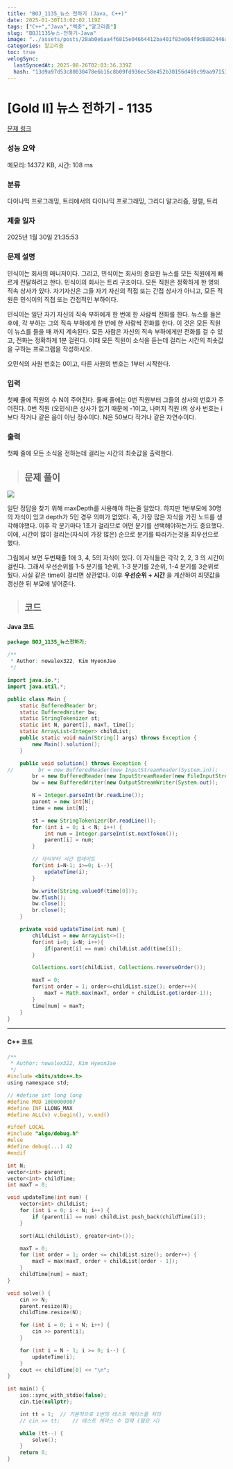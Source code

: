 ```yaml
---
title: "BOJ_1135_뉴스 전하기 (Java, C++)"
date: 2025-01-30T13:02:02.119Z
tags: ["C++","Java","백준","알고리즘"]
slug: "BOJ1135뉴스-전하기-Java"
image: "../assets/posts/28ab0e6aa4f6815e04664412ba401f83e064f9d8882446aba3a8c50afa9be7f7.png"
categories: 알고리즘
toc: true
velogSync:
  lastSyncedAt: 2025-08-26T02:03:36.339Z
  hash: "13d9a97d53c80030478e6b16c8b09fd936ec58e452b30156d469c99aa97153c7"
---
```


# [Gold II] 뉴스 전하기 - 1135 

[문제 링크](https://www.acmicpc.net/problem/1135) 

### 성능 요약

메모리: 14372 KB, 시간: 108 ms

### 분류

다이나믹 프로그래밍, 트리에서의 다이나믹 프로그래밍, 그리디 알고리즘, 정렬, 트리

### 제출 일자

2025년 1월 30일 21:35:53

### 문제 설명

<p>민식이는 회사의 매니저이다. 그리고, 민식이는 회사의 중요한 뉴스를 모든 직원에게 빠르게 전달하려고 한다. 민식이의 회사는 트리 구조이다. 모든 직원은 정확하게 한 명의 직속 상사가 있다. 자기자신은 그들 자기 자신의 직접 또는 간접 상사가 아니고, 모든 직원은 민식이의 직접 또는 간접적인 부하이다.</p>

<p>민식이는 일단 자기 자신의 직속 부하에게 한 번에 한 사람씩 전화를 한다. 뉴스를 들은 후에, 각 부하는 그의 직속 부하에게 한 번에 한 사람씩 전화를 한다. 이 것은 모든 직원이 뉴스를 들을 때 까지 계속된다. 모든 사람은 자신의 직속 부하에게만 전화를 걸 수 있고, 전화는 정확하게 1분 걸린다. 이때 모든 직원이 소식을 듣는데 걸리는 시간의 최솟값을 구하는 프로그램을 작성하시오.</p>

<p>오민식의 사원 번호는 0이고, 다른 사원의 번호는 1부터 시작한다.</p>

### 입력 

 <p>첫째 줄에 직원의 수 N이 주어진다. 둘째 줄에는 0번 직원부터 그들의 상사의 번호가 주어진다. 0번 직원 (오민식)은 상사가 없기 때문에 -1이고, 나머지 직원 i의 상사 번호는 i보다 작거나 같은 음이 아닌 정수이다. N은 50보다 작거나 같은 자연수이다.</p>

### 출력 

 <p>첫째 줄에 모든 소식을 전하는데 걸리는 시간의 최솟값을 출력한다.</p>

> ## 문제 풀이

![](/assets/posts/28ab0e6aa4f6815e04664412ba401f83e064f9d8882446aba3a8c50afa9be7f7.png)

일단 정답을 찾기 위해 maxDepth를 사용해야 하는줄 알았다. 하지만 1번부모에 30명의 자식이 있고 depth가 5인 경우 의미가 없었다. 즉, 가장 많은 자식을 가진 노드를 생각해야했다.
이후 각 분기마다 1초가 걸리므로 어떤 분기를 선택해야하는가도 중요했다. 이에, 시간이 많이 걸리는(자식이 가장 많은) 순으로 분기를 따라가는것을 최우선으로 했다. 

그림에서 보면 두번째줄 1에 3, 4, 5의 자식이 있다. 이 자식들은 각각 2, 2, 3 의 시간이 걸린다. 그래서 우선순위를 1-5 분기를 1순위, 1-3 분기를 2순위, 1-4 분기를 3순위로 뒀다. 사실 같은 time이 걸리면 상관없다. 이후 **우선순위 + 시간** 을 계산하여 최댓값을 갱신한 뒤 부모에 넣어준다. 

> ## 코드

#### Java 코드
```java
package BOJ_1135_뉴스전하기;
        
/**
 * Author: nowalex322, Kim HyeonJae
 */

import java.io.*;
import java.util.*;

public class Main {
    static BufferedReader br;
    static BufferedWriter bw;
    static StringTokenizer st;
    static int N, parent[], maxT, time[];
    static ArrayList<Integer> childList;
    public static void main(String[] args) throws Exception {
        new Main().solution();
    }

    public void solution() throws Exception {
//        br = new BufferedReader(new InputStreamReader(System.in));
        br = new BufferedReader(new InputStreamReader(new FileInputStream("src/main/java/BOJ_1135_뉴스전하기/input.txt")));
        bw = new BufferedWriter(new OutputStreamWriter(System.out));

        N = Integer.parseInt(br.readLine());
        parent = new int[N];
        time = new int[N];

        st = new StringTokenizer(br.readLine());
        for (int i = 0; i < N; i++) {
            int num = Integer.parseInt(st.nextToken());
            parent[i] = num;
        }

        // 자식부터 시간 업데이트
        for(int i=N-1; i>=0; i--){
            updateTime(i);
        }

        bw.write(String.valueOf(time[0]));
        bw.flush();
        bw.close();
        br.close();
    }

    private void updateTime(int num) {
        childList = new ArrayList<>();
        for(int i=0; i<N; i++){
            if(parent[i] == num) childList.add(time[i]);
        }

        Collections.sort(childList, Collections.reverseOrder());

        maxT = 0;
        for(int order = 1; order<=childList.size(); order++){
            maxT = Math.max(maxT, order + childList.get(order-1));
        }
        time[num] = maxT;
    }
}

```
---

#### C++ 코드
```c
/**
 * Author: nowalex322, Kim HyeonJae
 */
#include <bits/stdc++.h>
using namespace std;

// #define int long long
#define MOD 1000000007
#define INF LLONG_MAX
#define ALL(v) v.begin(), v.end()

#ifdef LOCAL
#include "algo/debug.h"
#else
#define debug(...) 42
#endif

int N;
vector<int> parent;
vector<int> childTime;
int maxT = 0;

void updateTime(int num) {
    vector<int> childList;
    for (int i = 0; i < N; i++) {
        if (parent[i] == num) childList.push_back(childTime[i]);
    }

    sort(ALL(childList), greater<int>());

    maxT = 0;
    for (int order = 1; order <= childList.size(); order++) {
        maxT = max(maxT, order + childList[order - 1]);
    }
    childTime[num] = maxT;
}

void solve() {
    cin >> N;
    parent.resize(N);
    childTime.resize(N);

    for (int i = 0; i < N; i++) {
        cin >> parent[i];
    }

    for (int i = N - 1; i >= 0; i--) {
        updateTime(i);
    }
    cout << childTime[0] << "\n";
}

int main() {
    ios::sync_with_stdio(false);
    cin.tie(nullptr);

    int tt = 1;  // 기본적으로 1번의 테스트 케이스를 처리
    // cin >> tt;    // 테스트 케이스 수 입력 (필요 시)

    while (tt--) {
        solve();
    }
    return 0;
}
```